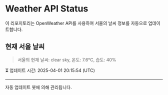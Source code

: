 
# Weather API Status

이 리포지토리는 OpenWeather API를 사용하여 서울의 날씨 정보를 자동으로 업데이트합니다.

## 현재 서울 날씨
> 서울의 현재 날씨: clear sky, 온도: 7.6°C, 습도: 40%

⏳ 업데이트 시간: 2025-04-01 20:15:54 (UTC)

---
자동 업데이트 봇에 의해 관리됩니다.
